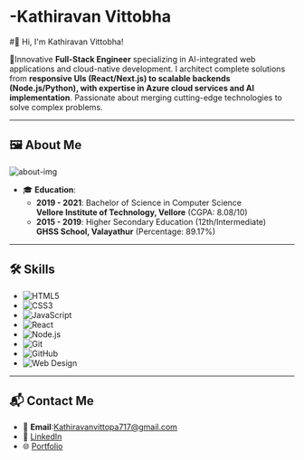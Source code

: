 # -Kathiravan Vittobha 
#👋 Hi, I'm Kathiravan Vittobha! 

🚀Innovative **Full-Stack Engineer** specializing in AI-integrated web applications and cloud-native development. I architect complete solutions from **responsive UIs (React/Next.js) to scalable backends (Node.js/Python), with expertise in Azure cloud services and AI implementation**. Passionate about merging cutting-edge technologies to solve complex problems.

---

## 🖼️ About Me  
![about-img](https://kathiravan-v.imgbb.com/)  

- 🎓 **Education**:  
  - **2019 - 2021**: Bachelor of Science in Computer Science  
    **Vellore Institute of Technology, Vellore** (CGPA: 8.08/10)  
  - **2015 - 2019**: Higher Secondary Education (12th/Intermediate)  
    **GHSS School, Valayathur** (Percentage: 89.17%)  

---

## 🛠️ Skills  
- ![HTML5](https://img.shields.io/badge/-HTML5-E34F26?logo=html5&logoColor=white)  
- ![CSS3](https://img.shields.io/badge/-CSS3-1572B6?logo=css3&logoColor=white)  
- ![JavaScript](https://img.shields.io/badge/-JavaScript-F7DF1E?logo=javascript&logoColor=black)  
- ![React](https://img.shields.io/badge/-React-61DAFB?logo=react&logoColor=black)  
- ![Node.js](https://img.shields.io/badge/-Node.js-339933?logo=node.js&logoColor=white)  
- ![Git](https://img.shields.io/badge/-Git-F05032?logo=git&logoColor=white)  
- ![GitHub](https://img.shields.io/badge/-GitHub-181717?logo=github&logoColor=white)  
- ![Web Design](https://img.shields.io/badge/-Web%20Design-007ACC?logoColor=white)

---

## 📬 Contact Me  
- 📧 **Email**:Kathiravanvittopa717@gmail.com 
- 💼 [LinkedIn](www.linkedin.com/in/kathiravan-v-9b026424b)  
- 🌐 [Portfolio](https://kathiravanv-60035411614.development.catalystserverless.in/)  
